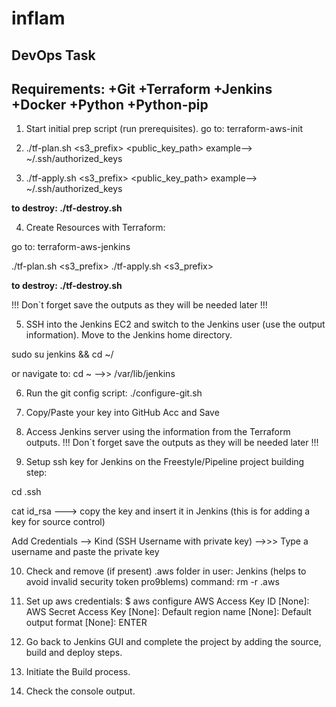 # inflam
DevOps Task
-------------
Requirements:
+Git
+Terraform
+Jenkins
+Docker
+Python
+Python-pip
-------------

1. Start initial prep script (run prerequisites).
  go to: terraform-aws-init 

2. ./tf-plan.sh <s3_prefix> <region> <public_key_path>   example--> ~/.ssh/authorized_keys

3. ./tf-apply.sh <s3_prefix> <region> <public_key_path>  example--> ~/.ssh/authorized_keys

  **to destroy: ./tf-destroy.sh <s3prefix> <region>**

4. Create Resources with Terraform:
 
  go to: terraform-aws-jenkins

  ./tf-plan.sh <s3_prefix> <region>
  ./tf-apply.sh <s3_prefix> <region> 

  **to destroy: ./tf-destroy.sh <s3prefix> <region>**

 !!! Don`t forget save the outputs as they will be needed later !!!

5. SSH into the Jenkins EC2 and switch to the Jenkins user (use the output information). Move to the Jenkins home directory.

  sudo su jenkins && cd ~/

  or navigate to:
  cd ~   -->> /var/lib/jenkins

6. Run the git config script:
 ./configure-git.sh

7. Copy/Paste your key into GitHub Acc and Save

8. Access Jenkins server using the information from the Terraform outputs.
!!! Don`t forget save the outputs as they will be needed later !!!

9. Setup ssh key for Jenkins on the Freestyle/Pipeline project building step:

 cd .ssh

 cat id_rsa ---> copy the key and insert it in Jenkins (this is for adding a key for source control)

Add Credentials --> Kind (SSH Username with private key) -->>> Type a username and paste the private   key

10. Check and remove (if present) .aws folder in user: Jenkins (helps to avoid invalid security token pro9blems)
 command: rm -r .aws

12. Set up aws credentials:
 $ aws configure
 AWS Access Key ID [None]: <your access key>
 AWS Secret Access Key [None]: <your secret key>
 Default region name [None]: <your region name>
 Default output format [None]: ENTER

13. Go back to Jenkins GUI and complete the project by adding the source, build and deploy steps.

14. Initiate the Build process.

15. Check the console output.
